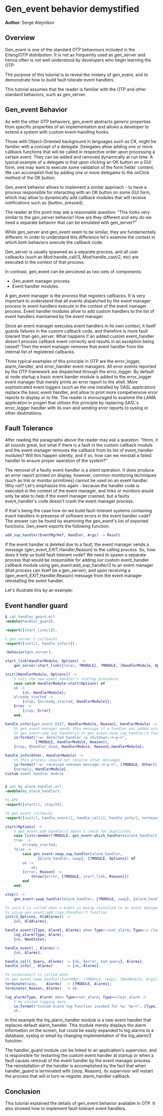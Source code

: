 # Gen_event behavior demystified

**Author**: Serge Aleynikov <saleyn at gmail.com>

## Overview

Gen_event is one of the standard OTP behaviours included in the Erlang/OTP distribution. It is not as frequently used as gen_server and hence often is not well understood by developers who begin learning the OTP.

The purpose of this tutorial is to reveal the mistery of gen_event, and to demonstrate how to build fault tolerate event handlers.

This tutorial assumes that the reader is familiar with the OTP and other standard behaviors, such as gen_server.

## Gen_event Behavior

As with the other OTP behaviors, gen_event abstracts generic properties from specific properties of an implementation and allows a developer to extend a system with custom event-handling hooks.

Those with Object-Oriented background in languages such as C#, might be familier with a concept of a delegate. Delegates allow adding one or more callback functions that will be called in respective order upon processing a certain event. They can be added and removed dynamically at run time. A typical example of a delegate is that upon clicking an OK button on a GUI form, one may want to execute some validation of the form fields' content. We can accomplish that by adding one or more delegates to the onClick method of the OK button.

Gen_event behavior allows to implement a similar approach - to have a process responsible for interacting with an OK button on some GUI form, which may allow to dynamically add callback modules that will receive notifications such as {button, pressed}.

The reader at this point may ask a reasonable question: "This looks very similar to the gen_server behavior! How are they different and why do we need a separate behavior that can be emulated with gen_server?"

While gen_server and gen_event seem to be similar, they are fundamentally different. In order to understand this difference let's examine the context in which both behaviors execute the callback code.

Gen_server is usually spawned as a separate process, and all user callbacks (such as Mod:handle_call/3, Mod:handle_cast/2, etc) are executed in the context of that process.

In contrast, gen_event can be percieved as two sets of components:

- Gen_event manager process.
- Event handler modules.

A gen_event manager is the process that registers callbacks. It is very important to understand that all events dispatched by the event manager process to event handlers execute in the context of the event manager process. Event handler modules allow to add custom handlers to the list of event handlers maintained by the event manager.

Since an event manager executes event handlers in its own context, it itself guards failures in the custom callback code, and therefore is more fault tolerant than gen_server. What happens if an added custom event_handler doesn't process callback event correctly and results in an exception being raised? Then the event manager removes that event handler from the internal list of registered callbacks.

Three typical examples of this principle in OTP are the error_logger, alarm_handler, and error_handler event managers. All error events reported by the OTP framework are dispatched through the error_logger. By default at node startup a basic event hander module is added to the error_logger event manager that merely prints an error report to the shell. More sophisticated event loggers (such as the one installed by SASL application) replace the basic event handler, and allow to print more compehensive error reports to display or to file. The reader is encouraged to examine the LAMA application in jungerl that utilizes this principle by replacing SASL's error_logger handler with its own and sending error reports to syslog or other destinations.

## Fault Tolerance
After reading the paragraphs above the reader may ask a question: "Hmm, it all sounds great, but what if there is a fault in the custom callback module and the event manager removes the callback from its list of event_handler modules? Will this happen silently, and if so, how can we reinstall a failed handler to ensure proper operation of the system?"

The removal of a faulty event handler is a silent operation. It does produce an error report printed on display, however, common monitoring techniques (such as link or monitor primitives) cannot be used on an event handler. Why not? Let's emphasize this again - because the handler code is executed in the context of the event manager, and links or monitors would only be able to help if the event manager crashed, but a faulty event_handler's code doesn't crash the event manager process.

If that's being the case how do we build fault-tolerant systems containing event handlers in presense of software errors in the event handler code? The answer can be found by examining the gen_event's list of exported functions. Gen_event exports the following function:
```erlang
add_sup_handler(EventMgrRef, Handler, Args) -> Result
```
If the event handler is deleted due to a fault, the event manager sends a message {gen_event_EXIT,Handler,Reason} to the calling process. So, how does it help us build fault tolerant code? We need to spawn a separate process that would be responsible for adding our custom event_handler callback module using gen_event:add_sup_handler/3 to an event manager (that process can itself be a gen_server), and upon receiving a {gen_event_EXIT,Handler,Reason} message from the event manager reinstalling the event handler.

Let's illustrate this by an example:

## Event handler guard

```erlang
$ cat handler_guard.erl
-module(handler_guard).

-export([start_link/1]).

% gen_server's callbacks
-export([init/1, handle_info/2]).

-behavior(gen_server).

start_link(HandlerModule, Options) ->
    gen_server:start_link({local, ?MODULE}, ?MODULE, [HandlerModule, Options], []).

init([HandlerModule, Options]) ->
    % Call the new event handler's startup procedure
    case catch HandlerModule:start(Options) of
    ok ->
        {ok, HandlerModule};
    already_started ->
        {stop, {already_started, HandlerModule}};
    Error ->
        {stop, Error}
    end.

handle_info({gen_event_EXIT, HandlerModule, Reason}, HandlerModule) ->
    %% gen_event manager sends this message if a handler was added using
    %% gen_event:add_sup_handler/3 or gen_event:swap_sup_handler/3 functions
    io:format("~w: detected handler ~p shutdown:~n~p~n",
              [?MODULE, HandlerModule, Reason]),
    {stop, {handler_died, HandlerModule, Reason},HandlerModule};

handle_info(Other, HandlerModule) ->
    %% This process should not receive other messages
    io:format("~w: received unknown message:~n~p~n", [?MODULE, Other]),
    {noreply, HandlerModule}.
Custom event handler module


$ cat my_alarm_handler.erl
-module(my_alarm_handler).

%% API
-export([start/1, stop/0]).

%% gen_event callbacks
-export([init/1, handle_event/2, handle_call/2, handle_info/2, terminate/2]).

start(Options) ->
    % gen_event:add_handler/2 doesn't check for duplicates
    case lists:member(?MODULE, gen_event:which_handlers(alarm_handler)) of
    true  ->
        already_started;
    false ->
        case gen_event:swap_sup_handler(alarm_handler,
               {alarm_handler, swap}, {?MODULE, Options}) of
        ok ->
            ok;
        {error, Reason} ->
            throw({error, {?MODULE, start_link, Reason}})
        end
    end.

stop() ->
    gen_event:swap_handler(alarm_handler, {?MODULE, swap}, {alarm_handler, []}).

%% init/1 is called when a event is being installed to an event manager
%% using gen_event:add_[sup_]handler/3 function
init({_Options, OldAlarms}) ->
    {ok, OldAlarms}.

handle_event({Type, Alarm}, Alarms) when Type=:=set_alarm; Type=:= clear_alarm ->
    log_alarm(Type, Alarm),
    {ok, NewState};

handle_event(_, Alarms)->
    {ok, Alarms}.

handle_call(_Query, Alarms) -> {ok, {error, bad_query}, Alarms}.
handle_info(_, Alarms)      -> {ok, Alarms}.

%% terminate/2 is called when
%% gen_event:swap_handler(EventMgr, {?MODULE, swap}, {NewModule, Args}) is invoked
terminate(swap,    Alarms)  -> {?MODULE, Alarms};
terminate(_Reason,_Alarms)  -> ok.

log_alarm(Type, Alarm) when Type==set_alarm; Type==clear_alarm ->
    % do custom logging here
    io:format("Custom alarm log function invoked for %w: %p~n", [Type, Alarm]),
    ok.
```
In this example the my_alarm_handler module is a new event handler that replaces default alarm_handler. This module merely displays the alarm information on the screen, but could be easily expanded to log alarms to a database, syslog or email by changing implementation of the log_alarm/2 function.

The handler_guard module can be linked to an application's supervisor, and is responsible for restarting the custom event handler at startup or when a fault causes removal of the event handler by the event manager process. The reinstallation of the handler is accomplished by the fact that when handler_guard is terminated with {stop, Reason}, its supervisor will restart the process that will in turn re-register alarm_handler callback.

## Conclusion
This tutorial explained the details of gen_event behavior available in OTP. It also showed how to implement fault-tolerant event handlers.
